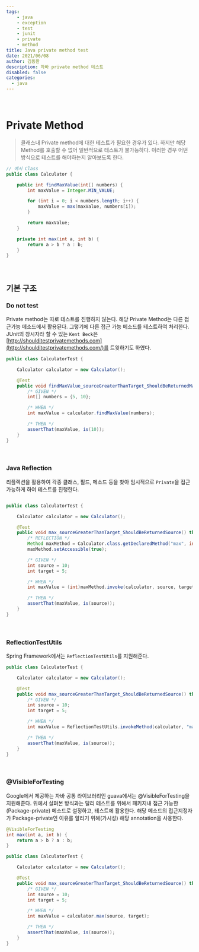 ```yaml
---
tags: 
    - java
    - exception
    - test
    - junit
    - private
    - method
title: Java private method test
date: 2021/06/08
author: 김동환
description: 자바 private method 테스트
disabled: false
categories:
  - java
---
```


　
# Private Method

> 클래스내 Private method에 대한 테스트가 필요한 경우가 있다. 하지만 해당 Method를 호출할 수 없어 일반적으로 테스트가 불가능하다. 이러한 경우 어떤 방식으로 테스트를 해야하는지 알아보도록 한다.

```java
// 예시 Class
public class Calculator {

	public int findMaxValue(int[] numbers) {
		int maxValue = Integer.MIN_VALUE;

		for (int i = 0; i < numbers.length; i++) {
			maxValue = max(maxValue, numbers[i]);
		}

		return maxValue;
	}

	private int max(int a, int b) {
		return a > b ? a : b;
	}
}
```

　
## 기본 구조

### Do not test

Private method는 따로 테스트를 진행하지 않는다. 해당 Private Method는 다른 접근가능 메소드에서 활용된다. 그렇기에 다른 접근 가능 메소드를 테스트하여 처리한다. JUnit의 창시자라 할 수 있는 `Kent Beck`은 [http://shoulditestprivatemethods.com](http://shoulditestprivatemethods.com/)를 트윗하기도 하였다.

```java
public class CalculatorTest {

	Calculator calculator = new Calculator();

	@Test
	public void findMaxValue_sourceGreaterThanTarget_ShouldBeReturnedMaxValue() throws Exception {
		/* GIVEN */
		int[] numbers = {5, 10};

		/* WHEN */
		int maxValue = calculator.findMaxValue(numbers);

		/* THEN */
		assertThat(maxValue, is(10));
	}
}
```

　
### Java Reflection

리플렉션을 활용하여 각종 클래스, 필드, 메소드 등을 찾아 임시적으로 `Private`을 접근 가능하게 하여 테스트를 진행한다.

```java

public class CalculatorTest {

	Calculator calculator = new Calculator();

	@Test
	public void max_sourceGreaterThanTarget_ShouldBeReturnedSource() throws Exception {
		/* REFLECTION */
		Method maxMethod = Calculator.class.getDeclaredMethod("max", int.class, int.class);
		maxMethod.setAccessible(true);

		/* GIVEN */
		int source = 10;
		int target = 5;

		/* WHEN */
		int maxValue = (int)maxMethod.invoke(calculator, source, target);

		/* THEN */
		assertThat(maxValue, is(source));
	}
}
```

　
### ReflectionTestUtils

Spring Framework에서는 `ReflectionTestUtils`를 지원해준다.

```java
public class CalculatorTest {

	Calculator calculator = new Calculator();

	@Test
	public void max_sourceGreaterThanTarget_ShouldBeReturnedSource() throws Exception {
		/* GIVEN */
		int source = 10;
		int target = 5;

		/* WHEN */
		int maxValue = ReflectionTestUtils.invokeMethod(calculator, "max", source, target);

		/* THEN */
		assertThat(maxValue, is(source));
	}
}
```

　
### @VisibleForTesting

Google에서 제공하는 자바 공통 라이브러리인 guava에서는 @VisibleForTesting을 지원해준다. 위에서 살펴본 방식과는 달리 테스트를 위해서 패키지내 접근 가능한(Package-private) 메소드로 설정하고, 테스트에 활용한다. 해당 메소드의 접근지정자가 Package-private인 이유를 알리기 위해(가시성) 해당 annotation을 사용한다.

```java
@VisibleForTesting
int max(int a, int b) {
	return a > b ? a : b;
}
```

```java
public class CalculatorTest {

	Calculator calculator = new Calculator();

	@Test
	public void max_sourceGreaterThanTarget_ShouldBeReturnedSource() throws Exception {
		/* GIVEN */
		int source = 10;
		int target = 5;

		/* WHEN */
		int maxValue = calculator.max(source, target);

		/* THEN */
		assertThat(maxValue, is(source));
	}
}
```